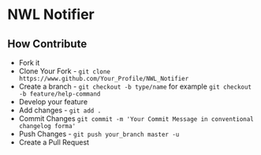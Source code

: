 # NWL Notifier

## How Contribute

- Fork it
- Clone Your Fork - `git clone https://www.github.com/Your_Profile/NWL_Notifier`
- Create a branch - `git checkout -b type/name`
  for example `git checkout -b feature/help-command`
- Develop your feature
- Add changes - `git add .`
- Commit Changes `git commit -m 'Your Commit Message in conventional changelog forma'`
- Push Changes - `git push your_branch master -u`
- Create a Pull Request
